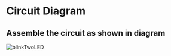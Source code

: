 # Circuit Diagram
## Assemble the circuit as shown in diagram
![blinkTwoLED](https://user-images.githubusercontent.com/101659804/164626135-eefee71e-3b88-4629-a58c-6864249ed797.jpg)

